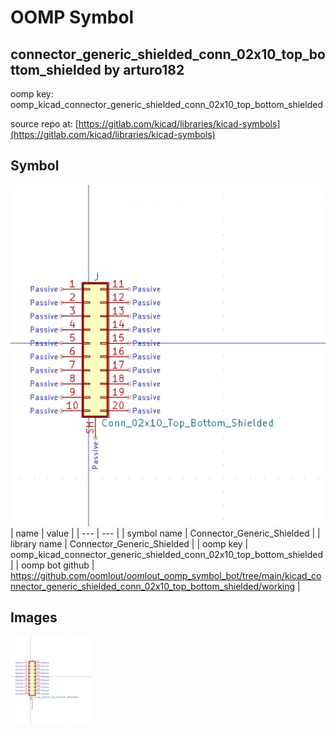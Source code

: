# OOMP Symbol  
## connector_generic_shielded_conn_02x10_top_bottom_shielded  by arturo182  
  
oomp key: oomp_kicad_connector_generic_shielded_conn_02x10_top_bottom_shielded  
  
source repo at: [https://gitlab.com/kicad/libraries/kicad-symbols](https://gitlab.com/kicad/libraries/kicad-symbols)  
## Symbol  
  
[![working.png](working_600.png)](working.png)  
| name | value | 
| --- | --- | 
| symbol name | Connector_Generic_Shielded | 
| library name | Connector_Generic_Shielded | 
| oomp key | oomp_kicad_connector_generic_shielded_conn_02x10_top_bottom_shielded | 
| oomp bot github | https://github.com/oomlout/oomlout_oomp_symbol_bot/tree/main/kicad_connector_generic_shielded_conn_02x10_top_bottom_shielded/working | 
## Images  
  
[![working.png](working_140.png)](working.png)  
